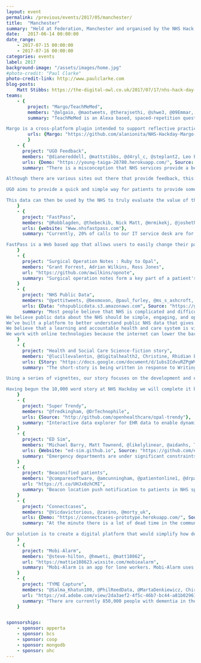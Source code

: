 ```yaml
---
layout: event
permalink: /previous/events/2017/05/manchester/
title:  "Manchester"
summary: "Held at Federation, Manchester and organised by the NHS Hack Day Team."
date:   2017-06-14 00:00:00
date_range:
    - 2017-07-15 00:00:00
    - 2017-07-16 00:00:00
categories: events
label: 2017
background-image: "/assets/images/home.jpg"
#photo-credit: "Paul Clarke"
photo-credit-link: http://www.paulclarke.com
blog-posts:
    Matt Stibbs: https://the-digital-owl.co.uk/2017/07/17/nhs-hack-day-17-manchester/
teams:
    - {
        project: "Margo/TeachMeMed",
        members: "@algaio, @maotweets, @therajsethi, @shwe3, @09Emmar, Lewis Murphy",
        summary: "TeachMeMed is an Alexa based, spaced-repetition question bank to help medical students prepare for their exams. Using Alexa caters to other learning styles (auditory and verbal) that traditional multiple choice question banks do not - and provides interactivity (as well as freeing up both your hands - imagine what you can do!)

Margo is a cross-platform plugin intended to support reflective practice among medical students. It does this by providing relevant prompts in response to reflective accounts written by the student.",
        urls: {Margo: "https://github.com/alanionita/NHS-Hackday-Margo-Bot", "Teach Me Med": "https://github.com/alanionita/NHS-Hackday-Teach-Me-Med"}
        }
    - {
      project: "UGO Feedback",
      members: "@dianereddell, @mattstibbs, @d4ryl_c, @steplant2, Leo Edwards, Joseph Connor",
      urls: {Demo: "https://young-taiga-28780.herokuapp.com/", Source: "https://github.com/mattstibbs/nhshd-service-api"},
      summary: "There is a misconception that NHS services provide a below average level of service for patients. We don't think this is the case, but we don't have good datasets to help prove this.

Although there are various sites out there that provide feedback, this is rarely captured at the time the patient is accessing the service.

UGO aims to provide a quick and simple way for patients to provide some feedback data immediately after attending a service, so that the data is as accurate to their experience as possible. The MVP is built around interactions with urgent care, where there is an existing opportunity (and precedence) for engaging with the patient via SMS which provides a direct channel to follow-up with the patient after the visit.

This data can then be used by the NHS to truly evaluate the value of the visit from the patient's perspective. It could be used for monitoring the 'pulse' of patient outcomes across NHS services, and direct attention where services fall below the expected standard."
    }
    - {
      project: "FastPass",
      members: "@Robblagden, @thebeckib, Nick Matt, @mrmikekj, @joshetherton",
      urls: {website: "Www.nhsfastpass.com"},
      summary: "Currently, 20% of calls to our IT service desk are for password resets. On top of this, 13% of calls are not answered due to staffing and resources. Our goal is to reduce the amount of password reset calls to just 10% to allow our service desk to support all of our staff. We have designed FastPass with this in mind.

FastPass is a Web based app that allows users to easily change their password when they forget it. With up to 17million people in the UK forgetting their password on a regular basis, FastPass is ideal for getting clinical and non clinical staff up and working again in a matter of seconds."
    }
    - {
      project: "Surgical Operation Notes : Ruby to Opal",
      members: "Grant Forrest, Adrian Wilkins, Ross Jones",
      url: "https://github.com/awilkins/opnote",
      summary: "Surgical operation notes form a key part of a patient's digital peri-operative care record. We had a legacy web app written in Ruby v1.x that had 15K+ records but did not meet IG requirements and was due to be deleted. Our team managed to get it running, exported the db schema and re-built it using Opal."
    }
    - {
      project: "NHS Public Data",
      members: "@pettitweets, @bexmoxon, @paul_furley, @ms_s_ashcroft, @jdrumgoole",
      urls: {Data: "nhspublicdata.s3.amazonaws.com", Source: "https://github.com/nickpettican/NHS-Data-Table-Parser"},
      summary: "Most people believe that NHS is complicated and difficult to understand.
We believe public data about the NHS should be simple, engaging, and open to all.
We’ve built a platform to better understand public NHS data that gives people the power to get things changed. We aim to share this so it can be used by anyone, anywhere.
We believe that a learning and accountable health and care system is vital to our common welfare, and that this only survives when people can understand the NHS.
We work with online technologies because the internet can lower the barriers to taking the first step to understanding data about the NHS, and it can do so at scale."
    }
    - {
      project: "Health and Social Care Science-fiction story",
      members: "@lucillevalentin, @digitalhealth2, Christine, Rhidian Bramley, and many other attendees at NHS Hackday Manchester, 15-16 July",
      urls: {Story: "https://docs.google.com/document/d/1ubsICdvuRZPgWVdQd91P14KorCxjtS0LwRfL1D83Flg/edit?usp=sharing"},
      summary: "The short-story is being written in response to Writing the Future, the leading science fiction prize for health and health care.

Using a series of vignettes, our story focuses on the development and evolution of Life AI, as a highly disruptive personal health technology over the next 80 years to 2100, exploring its social impact, both intended and unintended.

Having begun the 10,000 word story at NHS Hackday we will complete it by the 8 August deadline and donate half of our £10,000 prize to support future NHS Hackday events."
    }
    - {
      project: "Super Trendy",
      members: "@fredkingham, @DrTechnophile",
      urls: {Source: "http://github.com/openhealthcare/opal-trendy"},
      summary: "Interactive data explorer for EHR data to enable dynamic exlporations of trends in patient cohorts."
    }
    - {
      project: "ED Sim",
      members: "Michael Barry, Matt Townend, @likelylinear, @aidanhs, Timothy Cuffe, @soo_emz, @CIOPortfolio, @enirehtackam",
      urls: {Website: "ed-sim.github.io", Source: "https://github.com/ed-sim/ed-sim-model"},
      summary: "Emergency departments are under significant constraints which impacts service provision, most visibly demonstrated by A&E waiting times. We have developed a model to simulate patient flow through an emergency department to highlight impacts of staffing levels on patient wellbeing and experience.  This is of value to clinical leads, and financial officers in terms of resource costs and operations to plan staffing levels and service delivery to maximise utilisation, and avoid bottlenecks. And ultimately this will be of greatest value to patients and their loved ones. "
    }
    - {
      project: "Beaconified patients",
      members: "@comparesoftware, @amcunningham, @patientonline1, @drpaulatkinson, @jharringtonnhs, @blu3id",
      url: "https://t.co/UHJx0zhCMI",
      summary: "Beacon location push notification to patients in NHS specific location to sign up for online services and set data sharing preferences. Could be used in future for health promotion, seasonal campaigns etc "
    }
    - {
      project: "Connectcases",
      members: "@Vicdavictorious, @zarino, @morty_uk",
      urls: {Demo: "https://connectcases-prototype.herokuapp.com/", Source: "https://github.com/connectcases/connectcases-prototype"},
      summary: "At the minute there is a lot of dead time in the communication between dental practices and dental labs which promote inefficiencies and create disorganized information. Patients get disappointed at their appointments causing frustration which could harm the reputation of both practice and lab. The use of paper also creates problems of storage as both parties are required to save records for the life of the dental device. Additionally, dentists have rigorous tasks of sending and managing patient images- some take and send patient images from their phones!

Our solution is to create a digital platform that would simplify how dentists prepare prescriptions and send orders to dental labs. With cloud based servers, the dental practice/dental lab would not need to save paperwork as it would all be stored in the cloud. Which means that users can have real time access to patient orders always. More so, the platform would simplify how dentists send and manage patient images saving them time and ensuring legal compliance."
    }
    - {
      project: "Mobi-Alarm",
      members: "@steve-hilton, @hmweti, @matt10862",
      url: "https://mattie108623.wixsite.com/mobiealarm",
      summary: "Mobi-Alarm is an app for lone workers. Mobi-Alarm uses intuitive interactions to enable professionals to communicate discretely in times of crisis"
    }
    - {
      project: "TYME Capture",
      members: "@Salma_Khatun100, @PhilReedData, @MartaDenkiewicz, Chiragg Thakrar, @Chippychigz, @SaffronSheriff",
      url: "https://xd.adobe.com/view/2da3aef2-4f5c-46b7-bc44-a81b02961a6c/",
      summary: "There are currently 850,000 people with dementia in the UK. Care for patients with dementia costs a total of over 26 billion per year. Dementia represents a significant loss of quality of life for those suffering from the disease but also for their loved ones. A key to reducing the negative impact of this progressive disease is through early detection. This would allow medication to be given in order to slow down disease progression, ensure adequate, timely care for those who need it and support for their loved ones."
    }


sponsorships:
    - sponsor: apperta
    - sponsor: bcs
    - sponsor: coop
    - sponsor: mongodb
    - sponsor: ohc
---
```

